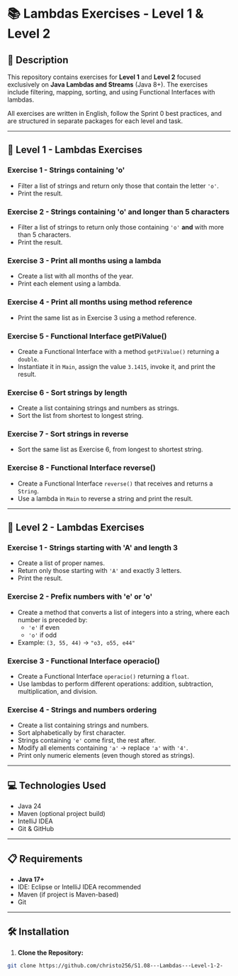 # 📚 Lambdas Exercises - Level 1 & Level 2

## 📄 Description

This repository contains exercises for **Level 1** and **Level 2** focused exclusively on **Java Lambdas and Streams** (Java 8+). The exercises include filtering, mapping, sorting, and using Functional Interfaces with lambdas.

All exercises are written in English, follow the Sprint 0 best practices, and are structured in separate packages for each level and task.

---

## 🧩 Level 1 - Lambdas Exercises

### Exercise 1 - Strings containing 'o'

- Filter a list of strings and return only those that contain the letter `'o'`.
- Print the result.

### Exercise 2 - Strings containing 'o' and longer than 5 characters

- Filter a list of strings to return only those containing `'o'` **and** with more than 5 characters.
- Print the result.

### Exercise 3 - Print all months using a lambda

- Create a list with all months of the year.
- Print each element using a lambda.

### Exercise 4 - Print all months using method reference

- Print the same list as in Exercise 3 using a method reference.

### Exercise 5 - Functional Interface getPiValue()

- Create a Functional Interface with a method `getPiValue()` returning a `double`.
- Instantiate it in `Main`, assign the value `3.1415`, invoke it, and print the result.

### Exercise 6 - Sort strings by length

- Create a list containing strings and numbers as strings.
- Sort the list from shortest to longest string.

### Exercise 7 - Sort strings in reverse

- Sort the same list as Exercise 6, from longest to shortest string.

### Exercise 8 - Functional Interface reverse()

- Create a Functional Interface `reverse()` that receives and returns a `String`.
- Use a lambda in `Main` to reverse a string and print the result.

---

## 🧩 Level 2 - Lambdas Exercises

### Exercise 1 - Strings starting with 'A' and length 3

- Create a list of proper names.
- Return only those starting with `'A'` and exactly 3 letters.
- Print the result.

### Exercise 2 - Prefix numbers with 'e' or 'o'

- Create a method that converts a list of integers into a string, where each number is preceded by:
  - `'e'` if even
  - `'o'` if odd  
- Example: `(3, 55, 44)` → `"o3, o55, e44"`

### Exercise 3 - Functional Interface operacio()

- Create a Functional Interface `operacio()` returning a `float`.
- Use lambdas to perform different operations: addition, subtraction, multiplication, and division.

### Exercise 4 - Strings and numbers ordering

- Create a list containing strings and numbers.
- Sort alphabetically by first character.
- Strings containing `'e'` come first, the rest after.
- Modify all elements containing `'a'` → replace `'a'` with `'4'`.
- Print only numeric elements (even though stored as strings).

---

## 💻 Technologies Used

- Java 24
- Maven (optional project build)
- IntelliJ IDEA
- Git & GitHub

---

## 📋 Requirements

- **Java 17+**
- IDE: Eclipse or IntelliJ IDEA recommended
- Maven (if project is Maven-based)
- Git

---

## 🛠️ Installation

1. **Clone the Repository:**

```bash
git clone https://github.com/christo256/S1.08---Lambdas---Level-1-2-

